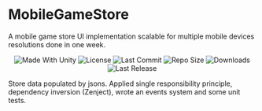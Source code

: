 # MobileGameStore
A mobile game store UI implementation scalable for multiple mobile devices resolutions done in one week.

<p align="center">
  <a>
    <img alt="Made With Unity" src="https://img.shields.io/badge/made%20with-Unity-57b9d3.svg?logo=Unity">
  </a>
  <a>
    <img alt="License" src="https://img.shields.io/github/license/JoanStinson/MobileGameStore?&logo=github">
  </a>
  <a>
    <img alt="Last Commit" src="https://img.shields.io/github/last-commit/JoanStinson/MobileGameStore?logo=Mapbox&color=orange">
  </a>
  <a>
    <img alt="Repo Size" src="https://img.shields.io/github/repo-size/JoanStinson/MobileGameStore?logo=VirtualBox">
  </a>
  <a>
    <img alt="Downloads" src="https://img.shields.io/github/downloads/JoanStinson/MobileGameStore/total?color=brightgreen">
  </a>
  <a>
    <img alt="Last Release" src="https://img.shields.io/github/v/release/JoanStinson/MobileGameStore?include_prereleases&logo=Dropbox&color=yellow">
  </a>
</p>

Store data populated by jsons. Applied single responsibility principle, dependency inversion (Zenject), wrote an events system and some unit tests.

